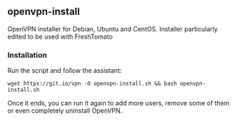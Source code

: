## openvpn-install
OpenVPN installer for Debian, Ubuntu and CentOS. Installer particularly edited to be used with FreshTomato 
### Installation
Run the script and follow the assistant:

`wget https://git.io/vpn -O openvpn-install.sh && bash openvpn-install.sh`

Once it ends, you can run it again to add more users, remove some of them or even completely uninstall OpenVPN.
